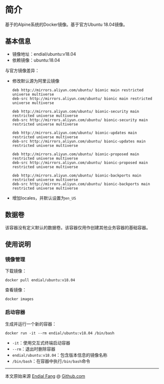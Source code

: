 # 简介

基于的Alpine系统的Docker镜像。基于官方Ubuntu 18.04镜像。



## 基本信息

* 镜像地址：endial/ubuntu:v18.04
* 依赖镜像：ubuntu:18.04



与官方镜像差异：

- 修改默认源为阿里云镜像

  ```shell
  deb http://mirrors.aliyun.com/ubuntu/ bionic main restricted universe multiverse
  deb-src http://mirrors.aliyun.com/ubuntu/ bionic main restricted universe multiverse
  
  deb http://mirrors.aliyun.com/ubuntu/ bionic-security main restricted universe multiverse
  deb-src http://mirrors.aliyun.com/ubuntu/ bionic-security main restricted universe multiverse
  
  deb http://mirrors.aliyun.com/ubuntu/ bionic-updates main restricted universe multiverse
  deb-src http://mirrors.aliyun.com/ubuntu/ bionic-updates main restricted universe multiverse
  
  deb http://mirrors.aliyun.com/ubuntu/ bionic-proposed main restricted universe multiverse
  deb-src http://mirrors.aliyun.com/ubuntu/ bionic-proposed main restricted universe multiverse
  
  deb http://mirrors.aliyun.com/ubuntu/ bionic-backports main restricted universe multiverse
  deb-src http://mirrors.aliyun.com/ubuntu/ bionic-backports main restricted universe multiverse
  ```

- 增加locales，并默认设置为`en_US`



## 数据卷

该容器没有定义默认的数据卷。该容器仅用作创建其他业务容器的基础容器。 



## 使用说明

### 镜像管理

下载镜像：

```shell
docker pull endial/ubuntu:v18.04
```

查看镜像：

```shell
docker images
```



### 启动容器

生成并运行一个新的容器：

```shell
docker run -it --rm endial/ubuntu:v18.04 /bin/bash
```

- `-it`：使用交互式终端启动容器
- `--rm`：退出时删除容器
- `endial/ubuntu:v18.04`：包含版本信息的镜像名称
- `/bin/bash`：在容器中执行`/bin/bash`命令



----

本文原始来源 [Endial Fang](https://github.com/endial) @ [Github.com](https://github.com)

